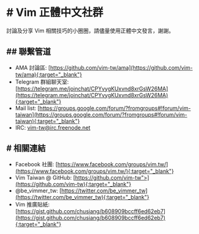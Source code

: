 ---
---

# \# Vim 正體中文社群

討論及分享 Vim 相關技巧的小圈圈，請儘量使用正體中文發言，謝謝。

## \#\# 聯繫管道

- AMA 討論區: [https://github.com/vim-tw/ama](https://github.com/vim-tw/ama){:target="_blank"}
- Telegram 群組聊天室: [https://telegram.me/joinchat/CPYvygKUxvnd8xrGsW26MA](https://telegram.me/joinchat/CPYvygKUxvnd8xrGsW26MA){:target="_blank"}
- Mail list: [https://groups.google.com/forum/?fromgroups#!forum/vim-taiwan](https://groups.google.com/forum/?fromgroups#!forum/vim-taiwan){:target="_blank"}
- IRC: vim-tw@irc.freenode.net

## \# 相關連結

- Facebook 社團: [https://www.facebook.com/groups/vim.tw/](https://www.facebook.com/groups/vim.tw/){:target="_blank"}
- Vim Taiwan @ GitHub: [https://github.com/vim-tw">](https://github.com/vim-tw){:target="_blank"}
- @be&#95;vimmer&#95;tw: [https://twitter.com/be_vimmer_tw](https://twitter.com/be_vimmer_tw){:target="_blank"}
- Vim 推廣貼紙: [https://gist.github.com/chusiang/b608909bccff6ed62eb7](https://gist.github.com/chusiang/b608909bccff6ed62eb7){:target="_blank"}
